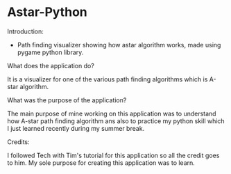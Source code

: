 # Astar-Python

Introduction:

- Path finding visualizer showing how astar algorithm works, made using pygame python library.

What does the application do?

It is a visualizer for one of the various path finding algorithms which is A-star algorithm.

What was the purpose of the application?

The main purpose of mine working on this application was to understand how A-star path finding algorithm ans also to practice my python skill which I just learned recently during my summer break.

Credits:

I followed Tech with Tim's tutorial for this application so all the credit goes to him. My sole purpose for creating this application was to learn.

